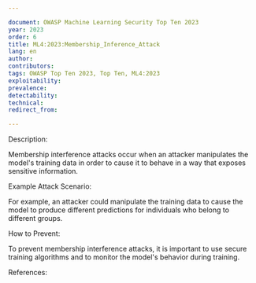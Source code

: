 ```yaml
---

document: OWASP Machine Learning Security Top Ten 2023
year: 2023
order: 6
title: ML4:2023:Membership_Inference_Attack
lang: en
author:
contributors:
tags: OWASP Top Ten 2023, Top Ten, ML4:2023
exploitability:
prevalence:
detectability:
technical:
redirect_from:

---
```



Description:

Membership interference attacks occur when an attacker manipulates the
model\'s training data in order to cause it to behave in a way that
exposes sensitive information.

Example Attack Scenario:

For example, an attacker could manipulate the training data to cause the
model to produce different predictions for individuals who belong to
different groups.

How to Prevent:

To prevent membership interference attacks, it is important to use
secure training algorithms and to monitor the model\'s behavior during
training.

References:
